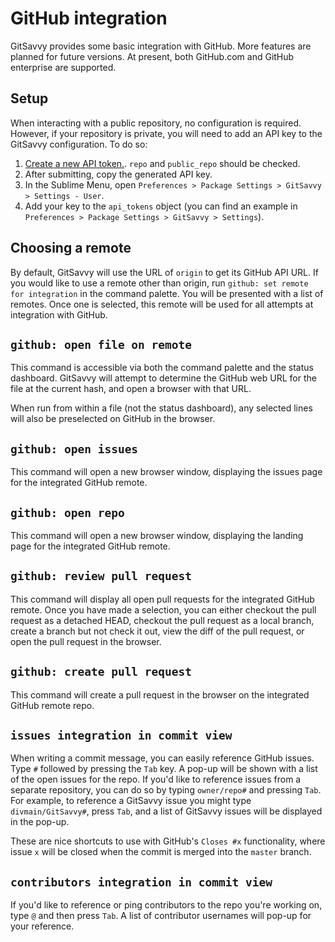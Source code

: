 # GitHub integration

GitSavvy provides some basic integration with GitHub.  More features are planned for future versions.  At present, both GitHub.com and GitHub enterprise are supported.


## Setup

When interacting with a public repository, no configuration is required.  However, if your repository is private, you will need to add an API key to the GitSavvy configuration.  To do so:

1. [Create a new API token.](https://github.com/settings/tokens/new).  `repo` and `public_repo` should be checked.
2. After submitting, copy the generated API key.
3. In the Sublime Menu, open `Preferences > Package Settings > GitSavvy > Settings - User`.
4. Add your key to the `api_tokens` object (you can find an example in `Preferences > Package Settings > GitSavvy > Settings`).


## Choosing a remote

By default, GitSavvy will use the URL of `origin` to get its GitHub API URL.  If you would like to use a remote other than origin, run `github: set remote for integration` in the command palette.  You will be presented with a list of remotes.  Once one is selected, this remote will be used for all attempts at integration with GitHub.


## `github: open file on remote`

This command is accessible via both the command palette and the status dashboard.  GitSavvy will attempt to determine the GitHub web URL for the file at the current hash, and open a browser with that URL.

When run from within a file (not the status dashboard), any selected lines will also be preselected on GitHub in the browser.


## `github: open issues`

This command will open a new browser window, displaying the issues page for the integrated GitHub remote.


## `github: open repo`

This command will open a new browser window, displaying the landing page for the integrated GitHub remote.

## `github: review pull request`

This command will display all open pull requests for the integrated GitHub remote.  Once you have made a selection, you can either checkout the pull request as a detached HEAD, checkout the pull request as a local branch, create a branch but not check it out, view the diff of the pull request, or open the pull request in the browser.


## `github: create pull request`

This command will create a pull request in the browser on the integrated GitHub remote repo.


## `issues integration in commit view`

When writing a commit message, you can easily reference GitHub issues.  Type `#` followed by pressing the `Tab` key.  A pop-up will be shown with a list of the open issues for the repo.  If you'd like to reference issues from a separate repository, you can do so by typing `owner/repo#` and pressing `Tab`.  For example, to reference a GitSavvy issue you might type `divmain/GitSavvy#`, press `Tab`, and a list of GitSavvy issues will be displayed in the pop-up.

These are nice shortcuts to use with GitHub's `Closes #x` functionality, where issue `x` will be closed when the commit is merged into the `master` branch.

## `contributors integration in commit view`

If you'd like to reference or ping contributors to the repo you're working on, type `@` and then press `Tab`.  A list of contributor usernames will pop-up for your reference.
